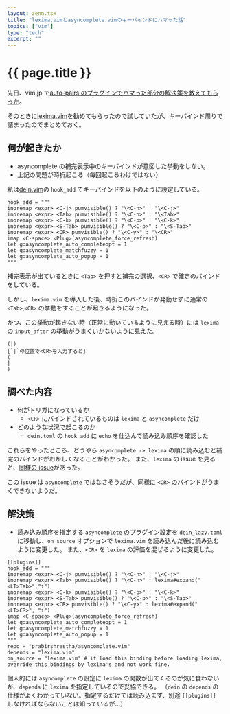 ```yaml
---
layout: zenn.tsx
title: "lexima.vimとasyncomplete.vimのキーバインドにハマった話"
topics: ["vim"]
type: "tech"
excerpt: ""
---
```


# {{ page.title }}

先日、vim.jp で[auto-pairs のプラグインでハマった部分の解決策を教えてもらった](https://vim-jp.org/slacklog/CLKR04BEF/2021/05/#ts-1621244693.416300)。

そのときに[lexima.vim](https://github.com/cohama/lexima.vim)を勧めてもらったので試していたが、キーバインド周りで詰まったのでまとめておく。

## 何が起きたか

- asyncomplete の補完表示中のキーバインドが意図した挙動をしない。
- 上記の問題が時折起こる（毎回起こるわけではない）

私は[dein.vim](https://github.com/Shougo/dein.vim)の `hook_add` でキーバインドを以下のように設定している。

```vim
hook_add = """
inoremap <expr> <C-j> pumvisible() ? "\<C-n>" : "\<C-j>"
inoremap <expr> <Tab> pumvisible() ? "\<C-n>" : "\<Tab>"
inoremap <expr> <C-k> pumvisible() ? "\<C-p>" : "\<C-k>"
inoremap <expr> <S-Tab> pumvisible() ? "\<C-p>" : "\<S-Tab>"
inoremap <expr> <CR> pumvisible() ? "\<C-y>" : "\<CR>"
imap <C-space> <Plug>(asyncomplete_force_refresh)
let g:asyncomplete_auto_completeopt = 1
let g:asyncomplete_matchfuzzy = 1
let g:asyncomplete_auto_popup = 1
"""
```

補完表示が出ているときに `<Tab>` を押すと補完の選択、`<CR>` で確定のバインドをしている。

しかし、`lexima.vim` を導入した後、時折このバインドが発動せずに通常の `<Tab>`,`<CR>` の挙動をすることが起きるようになった。

かつ、この挙動が起きない時（正常に動いているように見える時）には `lexima` の `input_after` の挙動がうまくいかないように見えた。

```text
(|)
[`|`の位置で<CR>を入力すると]
(
|
)
```

## 調べた内容

- 何がトリガになっているか
  - `<CR>` にバインドされているものは `lexima` と `asyncomplete` だけ
- どのような状況で起こるのか
  - `dein.toml` の `hook_add` に `echo` を仕込んで読み込み順序を確認した

これらをやったところ、どうやら `asyncomplete -> lexima` の順に読み込むと補完のバインドがおかしくなることがわかった。
また、`lexima` の issue を見ると、[同様の issue](https://github.com/cohama/lexima.vim/issues/104)があった。

この issue は `asyncomplete` ではなさそうだが、同様に `<CR>` のバインドがうまくできないようだ。

## 解決策

- 読み込み順序を指定する
  `asyncomplete` のプラグイン設定を `dein_lazy.toml` に移動し、`on_source` オプションで `lexima.vim` を読み込んだ後に読み込むように変更した。
  また、`<CR>` を `lexima` の評価を混ぜるように変更した。

```vim
[[plugins]]
hook_add = """
inoremap <expr> <C-j> pumvisible() ? "\<C-n>" : "\<C-j>"
inoremap <expr> <Tab> pumvisible() ? "\<C-n>" : lexima#expand("<LT>Tab>","i")
inoremap <expr> <C-k> pumvisible() ? "\<C-p>" : "\<C-k>"
inoremap <expr> <S-Tab> pumvisible() ? "\<C-p>" : "\<S-Tab>"
inoremap <expr> <CR> pumvisible() ? "\<C-y>" : lexima#expand("<LT>CR>", "i")
imap <C-space> <Plug>(asyncomplete_force_refresh)
let g:asyncomplete_auto_completeopt = 1
let g:asyncomplete_matchfuzzy = 1
let g:asyncomplete_auto_popup = 1
"""
repo = "prabirshrestha/asyncomplete.vim"
depends = "lexima.vim"
on_source = "lexima.vim" # if load this binding before loading lexima, override this bindings by lexima's and not work fine.
```

個人的には `asyncomplete` の設定に `lexima` の関数が出てくるのが気に食わないが、`depends` に `lexima` を指定しているので妥協できる。
（`dein` の `depends` の仕様がよくわかっていない。指定するだけでは読み込まず、別途 `[[plugins]]` しなければならないことは知っているが…）
